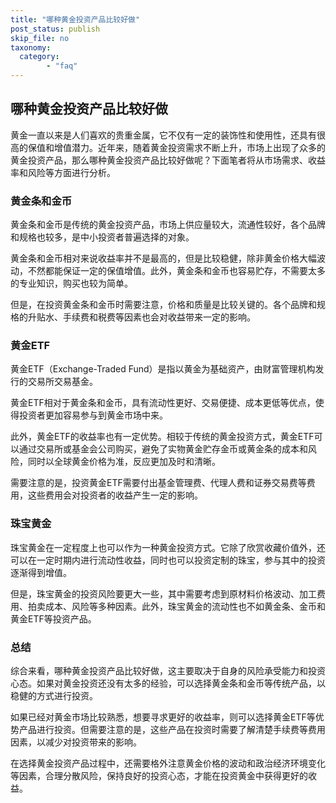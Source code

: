 ```yaml
---
title: "哪种黄金投资产品比较好做"
post_status: publish
skip_file: no
taxonomy:
  category:
        - "faq"
---
```


## 哪种黄金投资产品比较好做

黄金一直以来是人们喜欢的贵重金属，它不仅有一定的装饰性和使用性，还具有很高的保值和增值潜力。近年来，随着黄金投资需求不断上升，市场上出现了众多的黄金投资产品，那么哪种黄金投资产品比较好做呢？下面笔者将从市场需求、收益率和风险等方面进行分析。

### 黄金条和金币

黄金条和金币是传统的黄金投资产品，市场上供应量较大，流通性较好，各个品牌和规格也较多，是中小投资者普遍选择的对象。

黄金条和金币相对来说收益率并不是最高的，但是比较稳健，除非黄金价格大幅波动，不然都能保证一定的保值增值。此外，黄金条和金币也容易贮存，不需要太多的专业知识，购买也较为简单。

但是，在投资黄金条和金币时需要注意，价格和质量是比较关键的。各个品牌和规格的升贴水、手续费和税费等因素也会对收益带来一定的影响。

### 黄金ETF

黄金ETF（Exchange-Traded Fund）是指以黄金为基础资产，由财富管理机构发行的交易所交易基金。

黄金ETF相对于黄金条和金币，具有流动性更好、交易便捷、成本更低等优点，使得投资者更加容易参与到黄金市场中来。

此外，黄金ETF的收益率也有一定优势。相较于传统的黄金投资方式，黄金ETF可以通过交易所或基金会公司购买，避免了实物黄金贮存金币或黄金条的成本和风险，同时以全球黄金价格为准，反应更加及时和清晰。

需要注意的是，投资黄金ETF需要付出基金管理费、代理人费和证券交易费等费用，这些费用会对投资者的收益产生一定的影响。

### 珠宝黄金

珠宝黄金在一定程度上也可以作为一种黄金投资方式。它除了欣赏收藏价值外，还可以在一定时期内进行流动性收益，同时也可以投资定制的珠宝，参与其中的投资逐渐得到增值。

但是，珠宝黄金的投资风险要更大一些，其中需要考虑到原材料价格波动、加工费用、拍卖成本、风险等多种因素。此外，珠宝黄金的流动性也不如黄金条、金币和黄金ETF等投资产品。

### 总结

综合来看，哪种黄金投资产品比较好做，这主要取决于自身的风险承受能力和投资心态。如果对黄金投资还没有太多的经验，可以选择黄金条和金币等传统产品，以稳健的方式进行投资。

如果已经对黄金市场比较熟悉，想要寻求更好的收益率，则可以选择黄金ETF等优势产品进行投资。但需要注意的是，这些产品在投资时需要了解清楚手续费等费用因素，以减少对投资带来的影响。

在选择黄金投资产品过程中，还需要格外注意黄金价格的波动和政治经济环境变化等因素，合理分散风险，保持良好的投资心态，才能在投资黄金中获得更好的收益。
